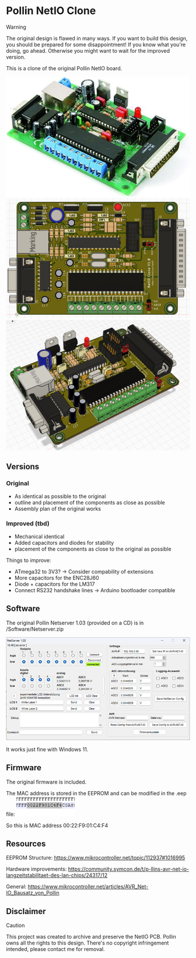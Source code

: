 # Pollin NetIO Clone
> [!WARNING]  
> The original design is flawed in many ways. If you want to build this design, you should be prepared for some disappointment!
> If you know what you're doing, go ahead. Otherwise you might want to wait for the improved version.

This is a clone of the original Pollin NetIO board.

<img src="./Documentation/netio_original.jpg" width="600">

<img src="./Documentation/clone_3d_top.png" width="600">

<img src="./Documentation/clone_3d_side.png" width="600">

## Versions
### Original

* As identical as possible to the original
* outline and placement of the components as close as possible
* Assembly plan of the original works

### Improved (tbd)
* Mechanical identical
* Added capacitors and diodes for stability
* placement of the components as close to the original as possible

Things to improve:
* ATmega32 to 3V3? -> Consider compability of extensions
* More capacitors for the ENC28J60
* Diode + capacitors for the LM317
* Connect RS232 handshake lines -> Arduino bootloader compatible

## Software
The original Pollin Netserver 1.03 (provided on a CD) is in /Software/Netserver.zip

<img src="./Documentation/netserver.png" width="600">

It works just fine with Windows 11.

## Firmware
The original firmware is included.

The MAC address is stored in the EEPROM and can be modified in the .eep file:
<img src="./Documentation/original_mac.png" >

So this is MAC address 00:22:F9:01:C4:F4

## Resources
EEPROM Structure: https://www.mikrocontroller.net/topic/112937#1016995

Hardware improvements: https://community.symcon.de/t/p-llins-avr-net-io-langzeitstabilitaet-des-lan-chips/24317/12

General: https://www.mikrocontroller.net/articles/AVR_Net-IO_Bausatz_von_Pollin

## Disclaimer
> [!CAUTION]
> This project was created to archive and preserve the NetIO PCB. Pollin owns all the rights to this design.
> There's no copyright infringement intended, please contact me for removal.